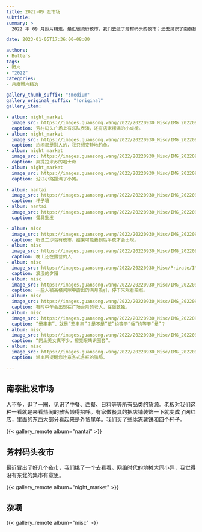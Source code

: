 ```yaml
---
title: 2022-09 逛市场
subtitle:
summary: >
  2022 年 09 月照片精选。最近很流行夜市，我们去逛了芳村码头的夜市；还去见识了南泰批发市场。

date: 2023-01-05T17:36:00+08:00

authors:
- Butters
tags:
- 照片
- "2022"
categories:
- 月度照片精选

gallery_thumb_suffix: "!medium"
gallery_original_suffix: "!original"
gallery_item:

- album: night_market
  image_src: https://images.guansong.wang/2022/20220930_Misc/IMG_20220916_212443.jpg
  caption: 芳村码头广场上有乐队表演，还有店家摆满的小桌椅。
- album: night_market
  image_src: https://images.guansong.wang/2022/20220930_Misc/IMG_20220916_212706.jpg
  caption: 热闹都是别人的，我只想安静地钓鱼。
- album: night_market
  image_src: https://images.guansong.wang/2022/20220930_Misc/IMG_20220916_213646.jpg
  caption: 卖提拉米苏的哈士奇
- album: night_market
  image_src: https://images.guansong.wang/2022/20220930_Misc/IMG_20220916_214402.jpg
  caption: 沿江小路摆满了小摊。

- album: nantai
  image_src: https://images.guansong.wang/2022/20220930_Misc/IMG_20220924_162821.jpg
  caption: 杯子墙
- album: nantai
  image_src: https://images.guansong.wang/2022/20220930_Misc/IMG_20220924_160155.jpg
  caption: 餐具批发

- album: misc
  image_src: https://images.guansong.wang/2022/20220930_Misc/IMG_20220903_200217.jpg
  caption: 听说二沙岛有夜市，结果可能要到后半夜才会出现。
- album: misc
  image_src: https://images.guansong.wang/2022/20220930_Misc/IMG_20220903_200342.jpg
  caption: 晚上还在露营的人
- album: misc
  image_src: https://images.guansong.wang/2022/20220930_Misc/Private/IMG_20220906_182050.jpg
  caption: 浪漫的夕阳
- album: misc
  image_src: https://images.guansong.wang/2022/20220930_Misc/IMG_20220911_201101.jpg
  caption: 一些人被高楼间隙中露出的满月吸引，停下来观看拍照。
- album: misc
  image_src: https://images.guansong.wang/2022/20220930_Misc/IMG_20220901_133422.jpg
  caption: 有时中午会出现在广场台阶的老人，在做数独。
- album: misc
  image_src: https://images.guansong.wang/2022/20220930_Misc/IMG_20220923_202628.jpg
  caption: “晕串串”，就是“荤串串”？是不是“荤”约等于“昏”约等于“晕”？
- album: misc
  image_src: https://images.guansong.wang/2022/20220930_Misc/IMG_20220919_085643.jpg
  caption: “网上美女真不少，擦亮眼睛识圈套”。
- album: misc
  image_src: https://images.guansong.wang/2022/20220930_Misc/IMG_20220917_101639.jpg
  caption: 派出所提醒您注意各式各样的骗局。

---
```


## 南泰批发市场

人不多，逛了一圈，见识了中餐、西餐、日料等等所有品类的货源。老板对我们这种一看就是来看热闹的散客懒得招呼。有家做餐具的把店铺装饰一下就变成了网红店，里面的东西大部分看起来是外贸尾单。我们买了些冰冻薯饼和四个杯子。

{{< gallery_remote album="nantai" >}}

## 芳村码头夜市

最近冒出了好几个夜市，我们挑了一个去看看。网络时代的地摊大同小异，我觉得没有东北的集市有意思。

{{< gallery_remote album="night_market" >}}

## 杂项

{{< gallery_remote album="misc" >}}